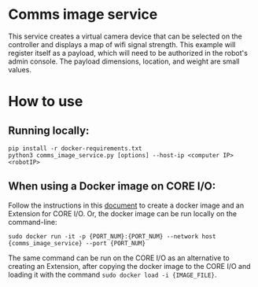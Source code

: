 <!--
Copyright (c) 2022 Boston Dynamics, Inc.  All rights reserved.

Downloading, reproducing, distributing or otherwise using the SDK Software
is subject to the terms and conditions of the Boston Dynamics Software
Development Kit License (20191101-BDSDK-SL).
-->

# Comms image service

This service creates a virtual camera device that can be selected on the controller and displays a map of wifi signal strength.
This example will register itself as a payload, which will need to be authorized in the robot's admin console. The payload dimensions, location, and weight are small values.

# How to use

## Running locally:

```
pip install -r docker-requirements.txt
python3 comms_image_service.py [options] --host-ip <computer IP> <robotIP>
```

## When using a Docker image on CORE I/O:

Follow the instructions in this [document](../../../docs/payload/docker_containers.md) to create a docker image and an Extension for CORE I/O. Or, the docker image can be run locally on the command-line:

```
sudo docker run -it -p {PORT_NUM}:{PORT_NUM} --network host {comms_image_service} --port {PORT_NUM}
```

The same command can be run on the CORE I/O as an alternative to creating an Extension, after copying the docker image to the CORE I/O and loading it with the command `sudo docker load -i {IMAGE_FILE}`.
